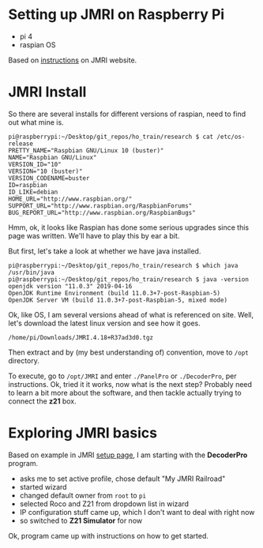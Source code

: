 # Setting up JMRI on Raspberry Pi

 - pi 4
 - raspian OS

Based on [instructions](https://www.jmri.org/install/Raspbian.shtml) on JMRI website.

# JMRI Install

So there are several installs for different versions of raspian, need to find out what mine is.

```
pi@raspberrypi:~/Desktop/git_repos/ho_train/research $ cat /etc/os-release
PRETTY_NAME="Raspbian GNU/Linux 10 (buster)"
NAME="Raspbian GNU/Linux"
VERSION_ID="10"
VERSION="10 (buster)"
VERSION_CODENAME=buster
ID=raspbian
ID_LIKE=debian
HOME_URL="http://www.raspbian.org/"
SUPPORT_URL="http://www.raspbian.org/RaspbianForums"
BUG_REPORT_URL="http://www.raspbian.org/RaspbianBugs"
```

Hmm, ok, it looks like Raspian has done some serious upgrades since this page was written.  We'll have to play this by ear a bit.

But first, let's take a look at whether we have java installed.

```
pi@raspberrypi:~/Desktop/git_repos/ho_train/research $ which java
/usr/bin/java
pi@raspberrypi:~/Desktop/git_repos/ho_train/research $ java -version
openjdk version "11.0.3" 2019-04-16
OpenJDK Runtime Environment (build 11.0.3+7-post-Raspbian-5)
OpenJDK Server VM (build 11.0.3+7-post-Raspbian-5, mixed mode)
```

Ok, like OS, I am several versions ahead of what is referenced on site.  Well, let's download the latest linux version and see how it goes.

```
/home/pi/Downloads/JMRI.4.18+R37ad3d0.tgz
```

Then extract and by (my best understanding of) convention, move to `/opt` directory.

To execute, go to `/opt/JMRI` and enter `./PanelPro` or `./DecoderPro`, per instructions.  Ok, tried it it works, now what is the next step?  Probably need to learn a bit more about the software, and then tackle actually trying to connect the **z21** box.

# Exploring JMRI basics

Based on example in JMRI [setup page](https://www.jmri.org/help/en/html/setup/index.shtml), I am starting with the **DecoderPro** program.

 - asks me to set active profile, chose default "My JMRI Railroad"
 - started wizard
  - changed default owner from `root` to `pi`
  - selected Roco and Z21 from dropdown list in  wizard
   - IP configuration stuff came up, which I don't want to deal with right now
   - so switched to **Z21 Simulator** for now

Ok, program came up with instructions on how to get started.





